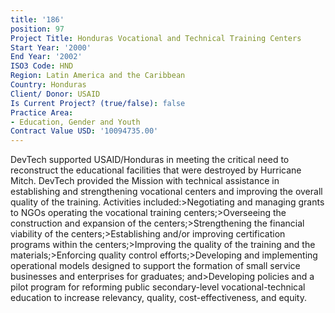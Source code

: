 ```yaml
---
title: '186'
position: 97
Project Title: Honduras Vocational and Technical Training Centers
Start Year: '2000'
End Year: '2002'
ISO3 Code: HND
Region: Latin America and the Caribbean
Country: Honduras
Client/ Donor: USAID
Is Current Project? (true/false): false
Practice Area:
- Education, Gender and Youth
Contract Value USD: '10094735.00'
---
```


DevTech supported USAID/Honduras in meeting the critical need to reconstruct the educational facilities that were destroyed by Hurricane Mitch. DevTech provided the Mission with technical assistance in establishing and strengthening vocational centers and improving the overall quality of the training. Activities included:>Negotiating and managing grants to NGOs operating the vocational training centers;>Overseeing the construction and expansion of the centers;>Strengthening the financial viability of the centers;>Establishing and/or improving certification programs within the centers;>Improving the quality of the training and the materials;>Enforcing quality control efforts;>Developing and implementing operational models designed to support the formation of small service businesses and enterprises for graduates; and>Developing policies and a pilot program for reforming public secondary-level vocational-technical education to increase relevancy, quality, cost-effectiveness, and equity.